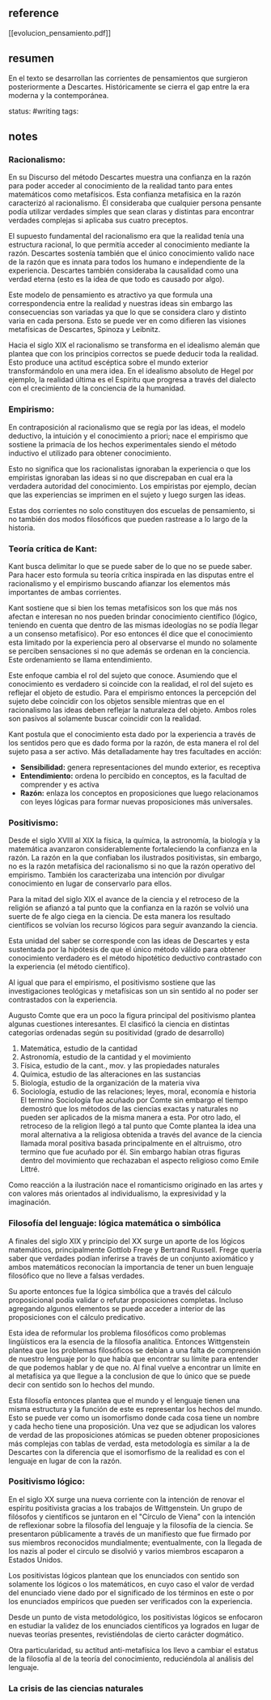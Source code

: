 ## reference
[[evolucion_pensamiento.pdf]]
## resumen
En el texto se desarrollan las corrientes de pensamientos que surgieron posteriormente a Descartes. Históricamente se cierra el gap entre la era moderna y la contemporánea.

status: #writing
tags: 
## notes
### Racionalismo: 
En su Discurso del método Descartes muestra una confianza en la razón para poder acceder al conocimiento de la realidad tanto para entes matemáticos como metafísicos.
Esta confianza metafísica en la razón caracterizó al racionalismo. Él consideraba que cualquier persona pensante podía utilizar verdades simples que sean claras y distintas para encontrar verdades complejas si aplicaba sus cuatro preceptos.

El supuesto fundamental del racionalismo era que la realidad tenía una estructura racional, lo que permitía acceder al conocimiento mediante la razón. Descartes sostenía también que el único conocimiento valido nace de la razón que es innata para todos los humano e independiente de la experiencia. Descartes también consideraba la causalidad como una verdad eterna (esto es la idea de que todo es causado por algo).

Este modelo de pensamiento es atractivo ya que formula una correspondencia entre la realidad y nuestras ideas sin embargo las consecuencias son variadas ya que lo que se considera claro y distinto varia en cada persona. Esto se puede ver en como difieren las visiones metafísicas de Descartes, Spinoza y Leibnitz.

Hacia el siglo XIX el racionalismo se transforma en el idealismo alemán que plantea que con los principios correctos se puede deducir toda la realidad. Esto produce una actitud escéptica sobre el mundo exterior transformándolo en una mera idea. En el idealismo absoluto de Hegel por ejemplo, la realidad última es el Espíritu que progresa a través del dialecto con el crecimiento de la conciencia de la humanidad.

### Empirismo:
En contraposición al racionalismo que se regía por las ideas, el modelo deductivo, la intuición y el conocimiento a priori; nace el empirismo que sostiene la primacía de los hechos experimentales siendo el método inductivo el utilizado para obtener conocimiento.

Esto no significa que los racionalistas ignoraban la experiencia o que los empiristas ignoraban las ideas si no que discrepaban en cual era la verdadera autoridad del conocimiento. Los empiristas por ejemplo, decían que las experiencias se imprimen en el sujeto y luego surgen las ideas.

Estas dos corrientes no solo constituyen dos escuelas de pensamiento, si no también dos modos filosóficos que pueden rastrease a lo largo de la historia.  

### Teoría crítica de Kant:
Kant busca delimitar lo que se puede saber de lo que no se puede saber. Para hacer esto formula su teoría crítica inspirada en las disputas entre el racionalismo y el empirismo buscando afianzar los elementos más importantes de ambas corrientes.

Kant sostiene que si bien los temas metafísicos son los que más nos afectan e interesan no nos pueden brindar conocimiento científico (lógico, teniendo en cuenta que dentro de las mismas ideologías no se podía llegar a un consenso metafísico). Por eso entonces él dice que el conocimiento esta limitado por la experiencia pero al observarse el mundo no solamente se perciben sensaciones si no que además se ordenan en la conciencia. Este ordenamiento se llama entendimiento.

Este enfoque cambia el rol del sujeto que conoce. Asumiendo que el conocimiento es verdadero si coincide con la realidad, el rol del sujeto es reflejar el objeto de estudio. Para el empirismo entonces la percepción del sujeto debe coincidir con los objetos sensible mientras que en el racionalismo las ideas deben reflejar la naturaleza del objeto. Ambos roles son pasivos al solamente buscar coincidir con la realidad.

Kant postula que el conocimiento esta dado por la experiencia a través de los sentidos pero que es dado forma por la razón, de esta manera el rol del sujeto pasa a ser activo. Más detalladamente hay tres facultades en acción:
- **Sensibilidad:** genera representaciones del mundo exterior, es receptiva
- **Entendimiento:** ordena lo percibido en conceptos, es la facultad de comprender y es activa
- **Razón:** enlaza los conceptos en proposiciones que luego relacionamos con leyes lógicas para formar nuevas proposiciones más universales. 

### Positivismo: 
Desde el siglo XVIII al XIX  la física, la química, la astronomía, la biología y la matemática avanzaron considerablemente fortaleciendo la confianza en la razón. La razón en la que confiaban los ilustrados positivistas, sin embargo, no es la razón metafísica del racionalismo si no que la razón operativo del empirismo. También los caracterizaba una intención por divulgar conocimiento en lugar de conservarlo para ellos.

Para la mitad del siglo XIX el avance de la ciencia y el retroceso de la religión se afianzó a tal punto que la confianza en la razón se volvió una suerte de fe algo ciega en la ciencia. De esta manera los resultado científicos se volvían los recurso lógicos para seguir avanzando la ciencia.

Esta unidad del saber se corresponde con las ideas de Descartes y esta sustentada por la hipótesis de que el único método válido para obtener conocimiento verdadero es el método hipotético deductivo contrastado con la experiencia (el método científico).

Al igual que para el empirismo, el positivismo sostiene que las investigaciones teológicas y metafísicas son un sin sentido al no poder ser contrastados con la experiencia.

Augusto Comte que era un poco la figura principal del positivismo plantea algunas cuestiones interesantes.
El clasificó la ciencia en distintas categorías ordenadas según su positividad (grado de desarrollo)
1. Matemática, estudio de la cantidad
2. Astronomía, estudio de la cantidad y el movimiento
3. Física, estudio de la cant., mov. y las propiedades naturales
4. Química, estudio de las alteraciones en las sustancias
5. Biología, estudio de la organización de la materia viva
6. Sociología, estudio de las relaciones; leyes, moral, economía e historia
El termino Sociología fue acuñado por Comte sin embargo el tiempo demostró que los métodos de las ciencias exactas y naturales no pueden ser aplicados de la misma manera a esta. 
Por otro lado, el retroceso de la religion llegó a tal punto que Comte plantea la idea una moral alternativa a la religiosa obtenida a través del avance de la ciencia llamada moral positiva basada principalmente en el altruismo, otro termino que fue acuñado por él. Sin embargo habían otras figuras dentro del movimiento que rechazaban el aspecto religioso como Emile Littré.

Como reacción a la ilustración nace el romanticismo originado en las artes y con valores más orientados al individualismo, la expresividad y la imaginación.

### Filosofía del lenguaje: lógica matemática o simbólica
A finales del siglo XIX y principio del XX surge un aporte de los lógicos matemáticos, principalmente Gottlob Frege y Bertrand Russell. Frege quería saber que verdades podían inferirse a través de un conjunto axiomático y ambos matemáticos reconocían la importancia de tener un buen lenguaje filosófico que no lleve a falsas verdades.

Su aporte entonces fue la lógica simbólica que a través del cálculo proposicional podía validar o refutar proposiciones completas. Incluso agregando algunos elementos se puede acceder a interior de las proposiciones con el cálculo predicativo.

Esta idea de reformular los problema filosóficos como problemas lingüísticos era la esencia de la filosofía analítica. Entonces Wittgenstein plantea que los problemas filosóficos se debían a una falta de comprensión de nuestro lenguaje por lo que había que encontrar su límite para entender de que podemos hablar y de que no. Al final vuelve a encontrar un límite en al metafísica ya que llegue a la conclusion de que lo único que se puede decir con sentido son lo hechos del mundo.

Esta filosofía entonces plantea que el mundo y el lenguaje tienen una misma estructura y la función de este es representar los hechos del mundo. Esto se puede ver como un isomorfismo donde cada cosa tiene un nombre y cada hecho tiene una proposición. Una vez que se adjudican los valores de verdad de las proposiciones atómicas se pueden obtener proposiciones más complejas con tablas de verdad, esta metodología es similar a la de Descartes con la diferencia que el isomorfismo de la realidad es con el lenguaje en lugar de con la razón. 

### Positivismo lógico:
En el siglo XX surge una nueva corriente con la intención de renovar el espíritu positivista gracias a los trabajos de Wittgenstein. Un grupo de filósofos y científicos se juntaron en el "Círculo de Viena" con la intención de reflexionar sobre la filosofía del lenguaje y la filosofía de la ciencia. Se presentaron públicamente a través de un manifiesto que fue firmado por sus miembros reconocidos mundialmente; eventualmente, con la llegada de los nazis al poder el circulo se disolvió y varios miembros escaparon a Estados Unidos.

Los positivistas lógicos plantean que los enunciados con sentido son solamente los lógicos o los matemáticos, en cuyo caso el valor de verdad del enunciado viene dado por el significado de los términos en este o por los enunciados empíricos que pueden ser verificados con la experiencia.

Desde un punto de vista metodológico, los positivistas lógicos se enfocaron en estudiar la validez de los enunciados científicos ya logrados en lugar de nuevas teorías presentes, revistiéndolas de cierto carácter dogmático.

Otra particularidad, su actitud anti-metafísica los llevo a cambiar el estatus de la filosofía al de la teoría del conocimiento, reduciéndola al análisis del lenguaje.

### La crisis de las ciencias naturales
